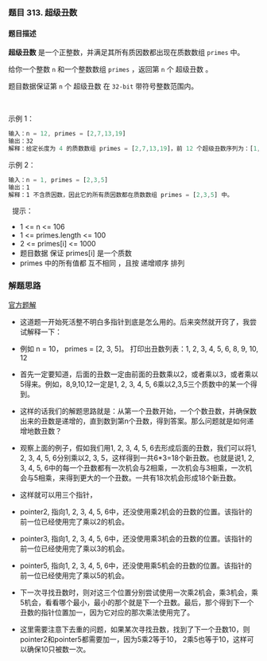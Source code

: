 ### 题目 313. 超级丑数
#### 题目描述
**超级丑数** 是一个正整数，并满足其所有质因数都出现在质数数组 `primes` 中。

给你一个整数 `n` 和一个整数数组 `primes` ，返回第 `n` 个 超级丑数 。

题目数据保证第 `n` 个 超级丑数 在 `32-bit` 带符号整数范围内。

 

示例 1：

```js
输入：n = 12, primes = [2,7,13,19]
输出：32 
解释：给定长度为 4 的质数数组 primes = [2,7,13,19]，前 12 个超级丑数序列为：[1,2,4,7,8,13,14,16,19,26,28,32] 。
```
示例 2：
```js
输入：n = 1, primes = [2,3,5]
输出：1
解释：1 不含质因数，因此它的所有质因数都在质数数组 primes = [2,3,5] 中。
```
 
提示：

- 1 <= n <= 106
- 1 <= primes.length <= 100
- 2 <= primes[i] <= 1000
- 题目数据 保证 primes[i] 是一个质数
- primes 中的所有值都 互不相同 ，且按 递增顺序 排列

### 解题思路
[官方题解](https://leetcode-cn.com/problems/super-ugly-number/solution/chao-ji-chou-shu-by-leetcode-solution-uzff/)


- 这道题一开始死活整不明白多指针到底是怎么用的。后来突然就开窍了，我尝试解释一下：

- 例如 n = 10， primes = [2, 3, 5]。 打印出丑数列表：1, 2, 3, 4, 5, 6, 8, 9, 10, 12
- 首先一定要知道，后面的丑数一定由前面的丑数乘以2，或者乘以3，或者乘以5得来。例如，8,9,10,12一定是1, 2, 3, 4, 5, 6乘以2,3,5三个质数中的某一个得到。

- 这样的话我们的解题思路就是：从第一个丑数开始，一个个数丑数，并确保数出来的丑数是递增的，直到数到第n个丑数，得到答案。那么问题就是如何递增地数丑数？

- 观察上面的例子，假如我们用1, 2, 3, 4, 5, 6去形成后面的丑数，我们可以将1, 2, 3, 4, 5, 6分别乘以2, 3, 5，这样得到一共6*3=18个新丑数。也就是说1, 2, 3, 4, 5, 6中的每一个丑数都有一次机会与2相乘，一次机会与3相乘，一次机会与5相乘，来得到更大的一个丑数。一共有18次机会形成18个新丑数。

- 这样就可以用三个指针，

- pointer2, 指向1, 2, 3, 4, 5, 6中，还没使用乘2机会的丑数的位置。该指针的前一位已经使用完了乘以2的机会。
- pointer3, 指向1, 2, 3, 4, 5, 6中，还没使用乘3机会的丑数的位置。该指针的前一位已经使用完了乘以3的机会。
- pointer5, 指向1, 2, 3, 4, 5, 6中，还没使用乘5机会的丑数的位置。该指针的前一位已经使用完了乘以5的机会。
- 下一次寻找丑数时，则对这三个位置分别尝试使用一次乘2机会，乘3机会，乘5机会，看看哪个最小，最小的那个就是下一个丑数。最后，那个得到下一个丑数的指针位置加一，因为它对应的那次乘法使用完了。

- 这里需要注意下去重的问题，如果某次寻找丑数，找到了下一个丑数10，则pointer2和pointer5都需要加一，因为5乘2等于10， 2乘5也等于10，这样可以确保10只被数一次。

